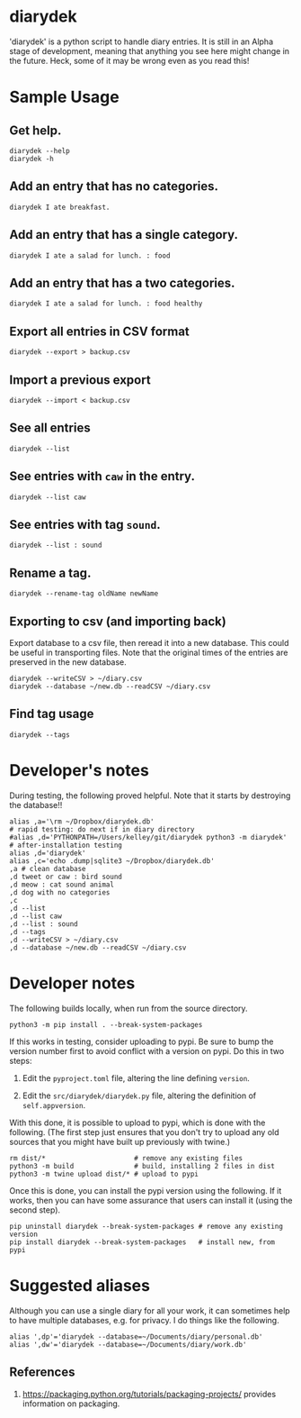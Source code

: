 # diarydek

'diarydek' is a python script to handle diary entries.  It is still in
an Alpha stage of development, meaning that anything you see here
might change in the future.  Heck, some of it may be wrong even as you
read this!


# Sample Usage

## Get help.

    diarydek --help
    diarydek -h

## Add an entry that has no categories.

    diarydek I ate breakfast.

## Add an entry that has a single category.

    diarydek I ate a salad for lunch. : food

## Add an entry that has a two categories.

    diarydek I ate a salad for lunch. : food healthy

## Export all entries in CSV format

    diarydek --export > backup.csv

## Import a previous export

    diarydek --import < backup.csv

## See all entries

    diarydek --list

## See entries with `caw` in the entry.

    diarydek --list caw

## See entries with tag `sound`.

    diarydek --list : sound

## Rename a tag.

    diarydek --rename-tag oldName newName

## Exporting to csv (and importing back)

Export database to a csv file, then reread it into a new database.
This could be useful in transporting files. Note that the original
times of the entries are preserved in the new database.

    diarydek --writeCSV > ~/diary.csv
    diarydek --database ~/new.db --readCSV ~/diary.csv

## Find tag usage

    diarydek --tags

# Developer's notes

During testing, the following proved helpful. Note that it starts by
destroying the database!!

    alias ,a='\rm ~/Dropbox/diarydek.db'
    # rapid testing: do next if in diary directory
    #alias ,d='PYTHONPATH=/Users/kelley/git/diarydek python3 -m diarydek'
    # after-installation testing
    alias ,d='diarydek'
    alias ,c='echo .dump|sqlite3 ~/Dropbox/diarydek.db'
    ,a # clean database
    ,d tweet or caw : bird sound
    ,d meow : cat sound animal
    ,d dog with no categories
    ,c
    ,d --list
    ,d --list caw
    ,d --list : sound
    ,d --tags
    ,d --writeCSV > ~/diary.csv
    ,d --database ~/new.db --readCSV ~/diary.csv


# Developer notes


The following builds locally, when run from the source directory.

    python3 -m pip install . --break-system-packages

If this works in testing, consider uploading to pypi.  Be sure to bump
the version number first to avoid conflict with a version on pypi.  Do
this in two steps:

1. Edit the `pyproject.toml` file, altering the line defining
   `version`.

2. Edit the `src/diarydek/diarydek.py` file, altering
   the definition of `self.appversion`.

With this done, it is possible to upload to pypi, which is done with
the following.  (The first step just ensures that you don't try to
upload any old sources that you might have built up previously with
twine.)

    rm dist/*                      # remove any existing files
    python3 -m build               # build, installing 2 files in dist
    python3 -m twine upload dist/* # upload to pypi

Once this is done, you can install the pypi version using the
following.  If it works, then you can have some assurance that users
can install it (using the second step).

    pip uninstall diarydek --break-system-packages # remove any existing version
    pip install diarydek --break-system-packages   # install new, from pypi

# Suggested aliases

Although you can use a single diary for all your work, it can
sometimes help to have multiple databases, e.g. for privacy.  I do
things like the following.

    alias ',dp'='diarydek --database=~/Documents/diary/personal.db'
    alias ',dw'='diarydek --database=~/Documents/diary/work.db'


References
----------

1. https://packaging.python.org/tutorials/packaging-projects/ provides
   information on packaging.

